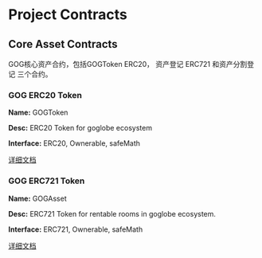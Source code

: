 # Project Contracts #

## Core Asset Contracts ##

GOG核心资产合约，包括GOGToken ERC20， 资产登记 ERC721 和资产分割登记 三个合约。

### GOG ERC20 Token ###

**Name:** GOGToken

**Desc:** ERC20 Token for goglobe ecosystem

**Interface:** ERC20, Ownerable, safeMath

[详细文档](contracts/GOGToken.md)

### GOG ERC721 Token ###

**Name:** GOGAsset

**Desc:** ERC721 Token for rentable rooms in goglobe ecosystem.

**Interface:** ERC721, Ownerable, safeMath

[详细文档](contracts/GOGAsset.md)
